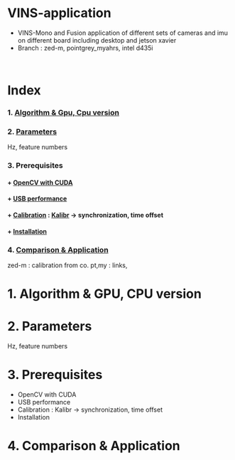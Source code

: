 # VINS-application
+ VINS-Mono and Fusion application of different sets of cameras and imu on different board including desktop and jetson xavier
+ Branch : zed-m, pointgrey_myahrs, intel d435i
<br>

# Index
### 1. [Algorithm & Gpu, Cpu version]()
### 2. [Parameters]()
Hz, feature numbers
### 3. Prerequisites
#### + [OpenCV with CUDA]()
#### + [USB performance]()
#### + [Calibration]() : [Kalibr]() -> synchronization, time offset
#### + [Installation]()
### 4. [Comparison & Application]()


zed-m : calibration from co.
pt,my : links, 


# 1. Algorithm & GPU, CPU version
# 2. Parameters
Hz, feature numbers
# 3. Prerequisites
+ OpenCV with CUDA
+ USB performance
+ Calibration : Kalibr -> synchronization, time offset
+ Installation
# 4. Comparison & Application
